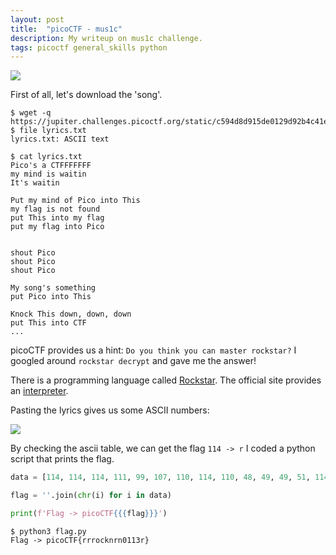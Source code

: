 ```yaml
---
layout: post
title:  "picoCTF - mus1c"
description: My writeup on mus1c challenge.
tags: picoctf general_skills python
---
```


![](https://i.imgur.com/JpTmbjj.png)

First of all, let's download the 'song'.

```
$ wget -q https://jupiter.challenges.picoctf.org/static/c594d8d915de0129d92b4c41e25a2313/lyrics.txt
$ file lyrics.txt 
lyrics.txt: ASCII text
```

```
$ cat lyrics.txt 
Pico's a CTFFFFFFF
my mind is waitin
It's waitin

Put my mind of Pico into This
my flag is not found
put This into my flag
put my flag into Pico


shout Pico
shout Pico
shout Pico

My song's something
put Pico into This

Knock This down, down, down
put This into CTF
...
```

picoCTF provides us a hint: `Do you think you can master rockstar?` I googled around `rockstar decrypt` and gave me the answer! 

There is a programming language called [Rockstar](https://codewithrockstar.com/). The official site provides an [interpreter](https://codewithrockstar.com/online).

Pasting the lyrics gives us some ASCII numbers:

![](https://i.imgur.com/hokn4UN.png)

By checking the ascii table, we can get the flag `114 -> r` I coded a python script that prints the flag.

```python
data = [114, 114, 114, 111, 99, 107, 110, 114, 110, 48, 49, 49, 51, 114]

flag = ''.join(chr(i) for i in data)

print(f'Flag -> picoCTF{{{flag}}}')
```

```
$ python3 flag.py 
Flag -> picoCTF{rrrocknrn0113r}
```
